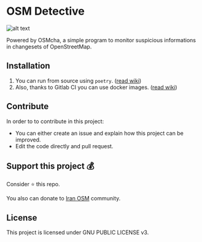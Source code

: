 # OSM Detective

![alt text](https://assets.gitlab-static.net/uploads/-/system/project/avatar/21122891/osm_dec2.png "OSMDetective Logo")

Powered by OSMcha, a simple program to monitor suspicious informations in changesets of OpenStreetMap.


## Installation
1. You can run from source using `poetry`. ([read wiki](https://gitlab.com/OSMIran/osm-detective/-/wikis/Run-from-source))
2. Also, thanks to Gitlab CI you can use docker images. ([read wiki](https://gitlab.com/OSMIran/osm-detective/-/wikis/Run-using-docker))


## Contribute
In order to to contribute in this project:

- You can either create an issue and explain how this project can be improved.
- Edit the code directly and pull request.



## Support this project 💰
Consider :star: this repo.

You also can donate to [Iran OSM](https://donate.osmiran.ir/) community.

## License
This project is licensed under GNU PUBLIC LICENSE v3.

